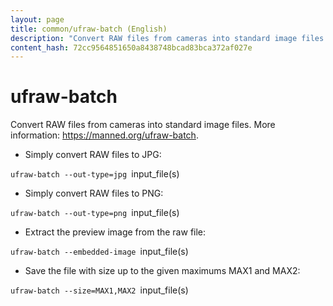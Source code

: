 ```yaml
---
layout: page
title: common/ufraw-batch (English)
description: "Convert RAW files from cameras into standard image files."
content_hash: 72cc9564851650a8438748bcad83bca372af027e
---
```

# ufraw-batch

Convert RAW files from cameras into standard image files.
More information: <https://manned.org/ufraw-batch>.

- Simply convert RAW files to JPG:

`ufraw-batch --out-type=jpg `<span class="tldr-var badge badge-pill bg-dark-lm bg-white-dm text-white-lm text-dark-dm font-weight-bold">input_file(s)</span>

- Simply convert RAW files to PNG:

`ufraw-batch --out-type=png `<span class="tldr-var badge badge-pill bg-dark-lm bg-white-dm text-white-lm text-dark-dm font-weight-bold">input_file(s)</span>

- Extract the preview image from the raw file:

`ufraw-batch --embedded-image `<span class="tldr-var badge badge-pill bg-dark-lm bg-white-dm text-white-lm text-dark-dm font-weight-bold">input_file(s)</span>

- Save the file with size up to the given maximums MAX1 and MAX2:

`ufraw-batch --size=MAX1,MAX2 `<span class="tldr-var badge badge-pill bg-dark-lm bg-white-dm text-white-lm text-dark-dm font-weight-bold">input_file(s)</span>
